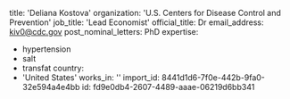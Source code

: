 title: 'Deliana Kostova'
organization: 'U.S. Centers for Disease Control and Prevention'
job_title: 'Lead Economist'
official_title: Dr
email_address: kiv0@cdc.gov
post_nominal_letters: PhD
expertise:
  - hypertension
  - salt
  - transfat
country:
  - 'United States'
works_in: ''
import_id: 8441d1d6-7f0e-442b-9fa0-32e594a4e4bb
id: fd9e0db4-2607-4489-aaae-06219d6bb341
